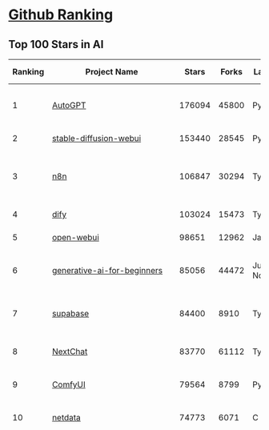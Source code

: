[Github Ranking](../README.md)
==========

## Top 100 Stars in AI

| Ranking | Project Name | Stars | Forks | Language | Open Issues | Description | Last Commit |
| ------- | ------------ | ----- | ----- | -------- | ----------- | ----------- | ----------- |
| 1 | [AutoGPT](https://github.com/Significant-Gravitas/AutoGPT) | 176094 | 45800 | Python | 143 | AutoGPT is the vision of accessible AI for everyone, to use and to build on. Our mission is to provide the tools, so that you can focus on what matters. | 2025-06-12T23:25:32Z |
| 2 | [stable-diffusion-webui](https://github.com/AUTOMATIC1111/stable-diffusion-webui) | 153440 | 28545 | Python | 2345 | Stable Diffusion web UI | 2025-05-03T06:17:03Z |
| 3 | [n8n](https://github.com/n8n-io/n8n) | 106847 | 30294 | TypeScript | 571 | Fair-code workflow automation platform with native AI capabilities. Combine visual building with custom code, self-host or cloud, 400+ integrations. | 2025-06-12T21:48:48Z |
| 4 | [dify](https://github.com/langgenius/dify) | 103024 | 15473 | TypeScript | 675 | Production-ready platform for agentic workflow development. | 2025-06-13T03:44:30Z |
| 5 | [open-webui](https://github.com/open-webui/open-webui) | 98651 | 12962 | JavaScript | 155 | User-friendly AI Interface (Supports Ollama, OpenAI API, ...) | 2025-06-12T16:40:02Z |
| 6 | [generative-ai-for-beginners](https://github.com/microsoft/generative-ai-for-beginners) | 85056 | 44472 | Jupyter Notebook | 3 | 21 Lessons, Get Started Building with Generative AI  🔗 https://microsoft.github.io/generative-ai-for-beginners/ | 2025-06-09T03:53:52Z |
| 7 | [supabase](https://github.com/supabase/supabase) | 84400 | 8910 | TypeScript | 259 | The open source Firebase alternative. Supabase gives you a dedicated Postgres database to build your web, mobile, and AI applications. | 2025-06-13T03:39:54Z |
| 8 | [NextChat](https://github.com/ChatGPTNextWeb/NextChat) | 83770 | 61112 | TypeScript | 633 | ✨ Light and Fast AI Assistant. Support: Web \| iOS \| MacOS \| Android \|  Linux \| Windows | 2025-06-12T03:19:24Z |
| 9 | [ComfyUI](https://github.com/comfyanonymous/ComfyUI) | 79564 | 8799 | Python | 2333 | The most powerful and modular diffusion model GUI, api and backend with a graph/nodes interface. | 2025-06-13T00:17:14Z |
| 10 | [netdata](https://github.com/netdata/netdata) | 74773 | 6071 | C | 162 | The fastest path to AI-powered full stack observability, even for lean teams. | 2025-06-13T01:13:11Z |
| 11 | [funNLP](https://github.com/fighting41love/funNLP) | 74065 | 14878 | Python | 33 | 中英文敏感词、语言检测、中外手机/电话归属地/运营商查询、名字推断性别、手机号抽取、身份证抽取、邮箱抽取、中日文人名库、中文缩写库、拆字词典、词汇情感值、停用词、反动词表、暴恐词表、繁简体转换、英文模拟中文发音、汪峰歌词生成器、职业名称词库、同义词库、反义词库、否定词库、汽车品牌词库、汽车零件词库、连续英文切割、各种中文词向量、公司名字大全、古诗词库、IT词库、财经词库、成语词库、地名词库、历史名人词库、诗词词库、医学词库、饮食词库、法律词库、汽车词库、动物词库、中文聊天语料、中文谣言数据、百度中文问答数据集、句子相似度匹配算法集合、bert资源、文本生成&摘要相关工具、cocoNLP信息抽取工具、国内电话号码正则匹配、清华大学XLORE:中英文跨语言百科知识图谱、清华大学人工智能技术系列报告、自然语言生成、NLU太难了系列、自动对联数据及机器人、用户名黑名单列表、罪名法务名词及分类模型、微信公众号语料、cs224n深度学习自然语言处理课程、中文手写汉字识别、中文自然语言处理 语料/数据集、变量命名神器、分词语料库+代码、任务型对话英文数据集、ASR 语音数据集 + 基于深度学习的中文语音识别系统、笑声检测器、Microsoft多语言数字/单位/如日期时间识别包、中华新华字典数据库及api(包括常用歇后语、成语、词语和汉字)、文档图谱自动生成、SpaCy 中文模型、Common Voice语音识别数据集新版、神经网络关系抽取、基于bert的命名实体识别、关键词(Keyphrase)抽取包pke、基于医疗领域知识图谱的问答系统、基于依存句法与语义角色标注的事件三元组抽取、依存句法分析4万句高质量标注数据、cnocr：用来做中文OCR的Python3包、中文人物关系知识图谱项目、中文nlp竞赛项目及代码汇总、中文字符数据、speech-aligner: 从“人声语音”及其“语言文本”产生音素级别时间对齐标注的工具、AmpliGraph: 知识图谱表示学习(Python)库：知识图谱概念链接预测、Scattertext 文本可视化(python)、语言/知识表示工具：BERT & ERNIE、中文对比英文自然语言处理NLP的区别综述、Synonyms中文近义词工具包、HarvestText领域自适应文本挖掘工具（新词发现-情感分析-实体链接等）、word2word：(Python)方便易用的多语言词-词对集：62种语言/3,564个多语言对、语音识别语料生成工具：从具有音频/字幕的在线视频创建自动语音识别(ASR)语料库、构建医疗实体识别的模型（包含词典和语料标注）、单文档非监督的关键词抽取、Kashgari中使用gpt-2语言模型、开源的金融投资数据提取工具、文本自动摘要库TextTeaser: 仅支持英文、人民日报语料处理工具集、一些关于自然语言的基本模型、基于14W歌曲知识库的问答尝试--功能包括歌词接龙and已知歌词找歌曲以及歌曲歌手歌词三角关系的问答、基于Siamese bilstm模型的相似句子判定模型并提供训练数据集和测试数据集、用Transformer编解码模型实现的根据Hacker News文章标题自动生成评论、用BERT进行序列标记和文本分类的模板代码、LitBank：NLP数据集——支持自然语言处理和计算人文学科任务的100部带标记英文小说语料、百度开源的基准信息抽取系统、虚假新闻数据集、Facebook: LAMA语言模型分析，提供Transformer-XL/BERT/ELMo/GPT预训练语言模型的统一访问接口、CommonsenseQA：面向常识的英文QA挑战、中文知识图谱资料、数据及工具、各大公司内部里大牛分享的技术文档 PDF 或者 PPT、自然语言生成SQL语句（英文）、中文NLP数据增强（EDA）工具、英文NLP数据增强工具 、基于医药知识图谱的智能问答系统、京东商品知识图谱、基于mongodb存储的军事领域知识图谱问答项目、基于远监督的中文关系抽取、语音情感分析、中文ULMFiT-情感分析-文本分类-语料及模型、一个拍照做题程序、世界各国大规模人名库、一个利用有趣中文语料库 qingyun 训练出来的中文聊天机器人、中文聊天机器人seqGAN、省市区镇行政区划数据带拼音标注、教育行业新闻语料库包含自动文摘功能、开放了对话机器人-知识图谱-语义理解-自然语言处理工具及数据、中文知识图谱：基于百度百科中文页面-抽取三元组信息-构建中文知识图谱、masr: 中文语音识别-提供预训练模型-高识别率、Python音频数据增广库、中文全词覆盖BERT及两份阅读理解数据、ConvLab：开源多域端到端对话系统平台、中文自然语言处理数据集、基于最新版本rasa搭建的对话系统、基于TensorFlow和BERT的管道式实体及关系抽取、一个小型的证券知识图谱/知识库、复盘所有NLP比赛的TOP方案、OpenCLaP：多领域开源中文预训练语言模型仓库、UER：基于不同语料+编码器+目标任务的中文预训练模型仓库、中文自然语言处理向量合集、基于金融-司法领域(兼有闲聊性质)的聊天机器人、g2pC：基于上下文的汉语读音自动标记模块、Zincbase 知识图谱构建工具包、诗歌质量评价/细粒度情感诗歌语料库、快速转化「中文数字」和「阿拉伯数字」、百度知道问答语料库、基于知识图谱的问答系统、jieba_fast 加速版的jieba、正则表达式教程、中文阅读理解数据集、基于BERT等最新语言模型的抽取式摘要提取、Python利用深度学习进行文本摘要的综合指南、知识图谱深度学习相关资料整理、维基大规模平行文本语料、StanfordNLP 0.2.0：纯Python版自然语言处理包、NeuralNLP-NeuralClassifier：腾讯开源深度学习文本分类工具、端到端的封闭域对话系统、中文命名实体识别：NeuroNER vs. BertNER、新闻事件线索抽取、2019年百度的三元组抽取比赛：“科学空间队”源码、基于依存句法的开放域文本知识三元组抽取和知识库构建、中文的GPT2训练代码、ML-NLP - 机器学习(Machine Learning)NLP面试中常考到的知识点和代码实现、nlp4han:中文自然语言处理工具集(断句/分词/词性标注/组块/句法分析/语义分析/NER/N元语法/HMM/代词消解/情感分析/拼写检查、XLM：Facebook的跨语言预训练语言模型、用基于BERT的微调和特征提取方法来进行知识图谱百度百科人物词条属性抽取、中文自然语言处理相关的开放任务-数据集-当前最佳结果、CoupletAI - 基于CNN+Bi-LSTM+Attention 的自动对对联系统、抽象知识图谱、MiningZhiDaoQACorpus - 580万百度知道问答数据挖掘项目、brat rapid annotation tool: 序列标注工具、大规模中文知识图谱数据：1.4亿实体、数据增强在机器翻译及其他nlp任务中的应用及效果、allennlp阅读理解:支持多种数据和模型、PDF表格数据提取工具 、 Graphbrain：AI开源软件库和科研工具，目的是促进自动意义提取和文本理解以及知识的探索和推断、简历自动筛选系统、基于命名实体识别的简历自动摘要、中文语言理解测评基准，包括代表性的数据集&基准模型&语料库&排行榜、树洞 OCR 文字识别 、从包含表格的扫描图片中识别表格和文字、语声迁移、Python口语自然语言处理工具集(英文)、 similarity：相似度计算工具包，java编写、海量中文预训练ALBERT模型 、Transformers 2.0 、基于大规模音频数据集Audioset的音频增强 、Poplar：网页版自然语言标注工具、图片文字去除，可用于漫画翻译 、186种语言的数字叫法库、Amazon发布基于知识的人-人开放领域对话数据集 、中文文本纠错模块代码、繁简体转换 、 Python实现的多种文本可读性评价指标、类似于人名/地名/组织机构名的命名体识别数据集 、东南大学《知识图谱》研究生课程(资料)、. 英文拼写检查库 、 wwsearch是企业微信后台自研的全文检索引擎、CHAMELEON：深度学习新闻推荐系统元架构 、 8篇论文梳理BERT相关模型进展与反思、DocSearch：免费文档搜索引擎、 LIDA：轻量交互式对话标注工具 、aili - the fastest in-memory index in the East 东半球最快并发索引 、知识图谱车音工作项目、自然语言生成资源大全 、中日韩分词库mecab的Python接口库、中文文本摘要/关键词提取、汉字字符特征提取器 (featurizer)，提取汉字的特征（发音特征、字形特征）用做深度学习的特征、中文生成任务基准测评 、中文缩写数据集、中文任务基准测评 - 代表性的数据集-基准(预训练)模型-语料库-baseline-工具包-排行榜、PySS3：面向可解释AI的SS3文本分类器机器可视化工具 、中文NLP数据集列表、COPE - 格律诗编辑程序、doccano：基于网页的开源协同多语言文本标注工具 、PreNLP：自然语言预处理库、简单的简历解析器，用来从简历中提取关键信息、用于中文闲聊的GPT2模型：GPT2-chitchat、基于检索聊天机器人多轮响应选择相关资源列表(Leaderboards、Datasets、Papers)、(Colab)抽象文本摘要实现集锦(教程 、词语拼音数据、高效模糊搜索工具、NLP数据增广资源集、微软对话机器人框架 、 GitHub Typo Corpus：大规模GitHub多语言拼写错误/语法错误数据集、TextCluster：短文本聚类预处理模块 Short text cluster、面向语音识别的中文文本规范化、BLINK：最先进的实体链接库、BertPunc：基于BERT的最先进标点修复模型、Tokenizer：快速、可定制的文本词条化库、中文语言理解测评基准，包括代表性的数据集、基准(预训练)模型、语料库、排行榜、spaCy 医学文本挖掘与信息提取 、 NLP任务示例项目代码集、 python拼写检查库、chatbot-list - 行业内关于智能客服、聊天机器人的应用和架构、算法分享和介绍、语音质量评价指标(MOSNet, BSSEval, STOI, PESQ, SRMR)、 用138GB语料训练的法文RoBERTa预训练语言模型 、BERT-NER-Pytorch：三种不同模式的BERT中文NER实验、无道词典 - 有道词典的命令行版本，支持英汉互查和在线查询、2019年NLP亮点回顾、 Chinese medical dialogue data 中文医疗对话数据集 、最好的汉字数字(中文数字)-阿拉伯数字转换工具、 基于百科知识库的中文词语多词义/义项获取与特定句子词语语义消歧、awesome-nlp-sentiment-analysis - 情感分析、情绪原因识别、评价对象和评价词抽取、LineFlow：面向所有深度学习框架的NLP数据高效加载器、中文医学NLP公开资源整理 、MedQuAD：(英文)医学问答数据集、将自然语言数字串解析转换为整数和浮点数、Transfer Learning in Natural Language Processing (NLP) 、面向语音识别的中文/英文发音辞典、Tokenizers：注重性能与多功能性的最先进分词器、CLUENER 细粒度命名实体识别 Fine Grained Named Entity Recognition、 基于BERT的中文命名实体识别、中文谣言数据库、NLP数据集/基准任务大列表、nlp相关的一些论文及代码, 包括主题模型、词向量(Word Embedding)、命名实体识别(NER)、文本分类(Text Classificatin)、文本生成(Text Generation)、文本相似性(Text Similarity)计算等，涉及到各种与nlp相关的算法，基于keras和tensorflow 、Python文本挖掘/NLP实战示例、 Blackstone：面向非结构化法律文本的spaCy pipeline和NLP模型通过同义词替换实现文本“变脸” 、中文 预训练 ELECTREA 模型: 基于对抗学习 pretrain Chinese Model 、albert-chinese-ner - 用预训练语言模型ALBERT做中文NER 、基于GPT2的特定主题文本生成/文本增广、开源预训练语言模型合集、多语言句向量包、编码、标记和实现：一种可控高效的文本生成方法、 英文脏话大列表 、attnvis：GPT2、BERT等transformer语言模型注意力交互可视化、CoVoST：Facebook发布的多语种语音-文本翻译语料库，包括11种语言(法语、德语、荷兰语、俄语、西班牙语、意大利语、土耳其语、波斯语、瑞典语、蒙古语和中文)的语音、文字转录及英文译文、Jiagu自然语言处理工具 - 以BiLSTM等模型为基础，提供知识图谱关系抽取 中文分词 词性标注 命名实体识别 情感分析 新词发现 关键词 文本摘要 文本聚类等功能、用unet实现对文档表格的自动检测，表格重建、NLP事件提取文献资源列表 、 金融领域自然语言处理研究资源大列表、CLUEDatasetSearch - 中英文NLP数据集：搜索所有中文NLP数据集，附常用英文NLP数据集 、medical_NER - 中文医学知识图谱命名实体识别 、(哈佛)讲因果推理的免费书、知识图谱相关学习资料/数据集/工具资源大列表、Forte：灵活强大的自然语言处理pipeline工具集 、Python字符串相似性算法库、PyLaia：面向手写文档分析的深度学习工具包、TextFooler：针对文本分类/推理的对抗文本生成模块、Haystack：灵活、强大的可扩展问答(QA)框架、中文关键短语抽取工具 | 2024-05-10T07:38:24Z |
| 12 | [langflow](https://github.com/langflow-ai/langflow) | 72791 | 6807 | Python | 418 | Langflow is a powerful tool for building and deploying AI-powered agents and workflows. | 2025-06-13T03:52:48Z |
| 13 | [Deep-Live-Cam](https://github.com/hacksider/Deep-Live-Cam) | 70881 | 10081 | Python | 83 | real time face swap and one-click video deepfake with only a single image | 2025-06-08T16:34:27Z |
| 14 | [AppFlowy](https://github.com/AppFlowy-IO/AppFlowy) | 63816 | 4343 | Dart | 947 | Bring projects, wikis, and teams together with AI. AppFlowy is the AI collaborative workspace where you achieve more without losing control of your data. The leading open source Notion alternative. | 2025-06-13T01:51:59Z |
| 15 | [browser-use](https://github.com/browser-use/browser-use) | 63029 | 7117 | Python | 413 | 🌐 Make websites accessible for AI agents. Automate tasks online with ease. | 2025-06-13T01:38:28Z |
| 16 | [lobe-chat](https://github.com/lobehub/lobe-chat) | 62437 | 12960 | TypeScript | 768 | 🤯 Lobe Chat - an open-source, modern-design AI chat framework. Supports Multi AI Providers( OpenAI / Claude 4 / Gemini / Ollama / DeepSeek / Qwen), Knowledge Base (file upload / knowledge management / RAG ), Multi-Modals (Plugins/Artifacts) and Thinking. One-click FREE deployment of your private ChatGPT/ Claude / DeepSeek application. | 2025-06-13T00:32:39Z |
| 17 | [system-prompts-and-models-of-ai-tools](https://github.com/x1xhlol/system-prompts-and-models-of-ai-tools) | 57029 | 17369 | None | 18 | FULL v0, Cursor, Manus, Same.dev, Lovable, Devin, Replit Agent, Windsurf Agent, VSCode Agent, Dia Browser & Trae AI (And other Open Sourced) System Prompts, Tools & AI Models. | 2025-06-08T12:48:20Z |
| 18 | [MetaGPT](https://github.com/FoundationAgents/MetaGPT) | 56359 | 6745 | Python | 27 | 🌟 The Multi-Agent Framework: First AI Software Company, Towards Natural Language Programming | 2025-05-16T13:18:18Z |
| 19 | [ragflow](https://github.com/infiniflow/ragflow) | 54978 | 5363 | Python | 2223 | RAGFlow is an open-source RAG (Retrieval-Augmented Generation) engine based on deep document understanding. | 2025-06-13T01:46:24Z |
| 20 | [awesome-mcp-servers](https://github.com/punkpeye/awesome-mcp-servers) | 54842 | 4169 | None | 23 | A collection of MCP servers. | 2025-06-12T20:14:24Z |
| 21 | [gpt-engineer](https://github.com/AntonOsika/gpt-engineer) | 54303 | 7165 | Python | 24 | CLI platform to experiment with codegen. Precursor to: https://lovable.dev | 2025-05-14T10:15:10Z |
| 22 | [ChatGPT](https://github.com/lencx/ChatGPT) | 53816 | 6119 | Rust | 805 | 🔮 ChatGPT Desktop Application (Mac, Windows and Linux) | 2024-08-29T17:58:11Z |
| 23 | [LLaMA-Factory](https://github.com/hiyouga/LLaMA-Factory) | 52173 | 6298 | Python | 484 | Unified Efficient Fine-Tuning of 100+ LLMs & VLMs (ACL 2024) | 2025-06-12T08:10:38Z |
| 24 | [meilisearch](https://github.com/meilisearch/meilisearch) | 51832 | 2071 | Rust | 198 | A lightning-fast search engine API bringing AI-powered hybrid search to your sites and applications. | 2025-06-12T19:09:18Z |
| 25 | [LLMs-from-scratch](https://github.com/rasbt/LLMs-from-scratch) | 51033 | 7432 | Jupyter Notebook | 7 | Implement a ChatGPT-like LLM in PyTorch from scratch, step by step | 2025-06-12T21:35:51Z |
| 26 | [autogen](https://github.com/microsoft/autogen) | 45900 | 6964 | Python | 503 | A programming framework for agentic AI 🤖 PyPi: autogen-agentchat Discord: https://aka.ms/autogen-discord Office Hour: https://aka.ms/autogen-officehour | 2025-06-12T22:18:35Z |
| 27 | [crawl4ai](https://github.com/unclecode/crawl4ai) | 45446 | 4306 | Python | 149 | 🚀🤖 Crawl4AI: Open-source LLM Friendly Web Crawler & Scraper. Don't be shy, join here: https://discord.gg/jP8KfhDhyN | 2025-06-12T10:23:07Z |
| 28 | [anything-llm](https://github.com/Mintplex-Labs/anything-llm) | 45253 | 4490 | JavaScript | 256 | The all-in-one Desktop & Docker AI application with built-in RAG, AI agents, No-code agent builder, MCP compatibility,  and more. | 2025-06-13T00:15:21Z |
| 29 | [JeecgBoot](https://github.com/jeecgboot/JeecgBoot) | 43007 | 15391 | Java | 29 | 🔥集成完善AIGC应用的低代码平台，旨在帮助企业快速实现低代码开发和构建、部署个性化的 AI 应用。 前后端分离 SpringBoot，SpringCloud，Ant Design&Vue3，Mybatis，Shiro！强大的代码生成器让前后端代码一键生成，无需写任何代码! 成套AI大模型功能: AI模型管理、AI应用、知识库、AI流程编排、AI对话助手等； | 2025-06-12T09:00:45Z |
| 30 | [OpenBB](https://github.com/OpenBB-finance/OpenBB) | 41959 | 3775 | Python | 41 | Investment Research for Everyone, Everywhere. | 2025-06-12T20:26:56Z |
| 31 | [ClickHouse](https://github.com/ClickHouse/ClickHouse) | 41165 | 7380 | C++ | 4093 | ClickHouse® is a real-time analytics database management system | 2025-06-13T03:27:37Z |
| 32 | [kong](https://github.com/Kong/kong) | 41036 | 4934 | Lua | 67 | 🦍 The Cloud-Native API Gateway and AI Gateway. | 2025-06-11T10:12:44Z |
| 33 | [ailearning](https://github.com/apachecn/ailearning) | 40983 | 11568 | Python | 2 | AiLearning：数据分析+机器学习实战+线性代数+PyTorch+NLTK+TF2 | 2024-11-12T16:21:55Z |
| 34 | [ColossalAI](https://github.com/hpcaitech/ColossalAI) | 40959 | 4522 | Python | 427 | Making large AI models cheaper, faster and more accessible | 2025-06-12T07:57:40Z |
| 35 | [airflow](https://github.com/apache/airflow) | 40530 | 15153 | Python | 1139 | Apache Airflow - A platform to programmatically author, schedule, and monitor workflows | 2025-06-13T03:45:44Z |
| 36 | [Flowise](https://github.com/FlowiseAI/Flowise) | 39966 | 20540 | TypeScript | 521 | Build AI Agents, Visually | 2025-06-13T03:00:11Z |
| 37 | [firecrawl](https://github.com/mendableai/firecrawl) | 39864 | 3713 | TypeScript | 180 | 🔥 Turn entire websites into LLM-ready markdown or structured data. Scrape, crawl and extract with a single API. | 2025-06-12T20:10:59Z |
| 38 | [GitHubDaily](https://github.com/GitHubDaily/GitHubDaily) | 38422 | 4011 | None | 361 | 坚持分享 GitHub 上高质量、有趣实用的开源技术教程、开发者工具、编程网站、技术资讯。A list cool, interesting projects of GitHub. | 2025-03-20T08:54:47Z |
| 39 | [quivr](https://github.com/QuivrHQ/quivr) | 37981 | 3645 | Python | 4 | Opiniated RAG for integrating GenAI in your apps 🧠   Focus on your product rather than the RAG. Easy integration in existing products with customisation!  Any LLM: GPT4, Groq, Llama. Any Vectorstore: PGVector, Faiss. Any Files. Anyway you want.  | 2025-06-12T18:41:48Z |
| 40 | [AI-For-Beginners](https://github.com/microsoft/AI-For-Beginners) | 37976 | 7105 | Jupyter Notebook | 24 | 12 Weeks, 24 Lessons, AI for All! | 2025-04-29T16:09:57Z |
| 41 | [photoprism](https://github.com/photoprism/photoprism) | 37627 | 2088 | Go | 424 | AI-Powered Photos App for the Decentralized Web 🌈💎✨ | 2025-06-12T00:31:01Z |
| 42 | [chatgpt-on-wechat](https://github.com/zhayujie/chatgpt-on-wechat) | 37614 | 9283 | Python | 290 | 基于大模型搭建的聊天机器人，同时支持 微信公众号、企业微信应用、飞书、钉钉 等接入，可选择GPT4.1/GPT-4o/GPT-o1/ DeepSeek/Claude/文心一言/讯飞星火/通义千问/ Gemini/GLM-4/Kimi/LinkAI，能处理文本、语音和图片，访问操作系统和互联网，支持基于自有知识库进行定制企业智能客服。 | 2025-06-07T07:30:36Z |
| 43 | [ray](https://github.com/ray-project/ray) | 37492 | 6376 | Python | 3799 | Ray is an AI compute engine. Ray consists of a core distributed runtime and a set of AI Libraries for accelerating ML workloads. | 2025-06-13T03:19:33Z |
| 44 | [upscayl](https://github.com/upscayl/upscayl) | 37380 | 1722 | TypeScript | 56 | 🆙 Upscayl - #1 Free and Open Source AI Image Upscaler for Linux, MacOS and Windows. | 2025-06-13T01:56:19Z |
| 45 | [Open-Assistant](https://github.com/LAION-AI/Open-Assistant) | 37377 | 3263 | Python | 228 | OpenAssistant is a chat-based assistant that understands tasks, can interact with third-party systems, and retrieve information dynamically to do so. | 2024-08-17T01:55:35Z |
| 46 | [awesome-llm-apps](https://github.com/Shubhamsaboo/awesome-llm-apps) | 37236 | 4315 | Python | 6 | Collection of awesome LLM apps with AI Agents and RAG using OpenAI, Anthropic, Gemini and opensource models. | 2025-06-12T22:59:25Z |
| 47 | [MoneyPrinterTurbo](https://github.com/harry0703/MoneyPrinterTurbo) | 36525 | 5204 | Python | 156 | 利用AI大模型，一键生成高清短视频 Generate short videos with one click using AI LLM. | 2025-06-11T06:34:54Z |
| 48 | [MockingBird](https://github.com/babysor/MockingBird) | 36328 | 5256 | Python | 476 | 🚀AI拟声: 5秒内克隆您的声音并生成任意语音内容 Clone a voice in 5 seconds to generate arbitrary speech in real-time | 2024-11-15T05:00:29Z |
| 49 | [ai-hedge-fund](https://github.com/virattt/ai-hedge-fund) | 35890 | 6242 | Python | 11 | An AI Hedge Fund Team | 2025-06-11T17:48:54Z |
| 50 | [google-research](https://github.com/google-research/google-research) | 35760 | 8103 | Jupyter Notebook | 1050 | Google Research | 2025-06-11T20:41:26Z |
| 51 | [chatbox](https://github.com/chatboxai/chatbox) | 35238 | 3372 | TypeScript | 711 | User-friendly Desktop Client App for AI Models/LLMs (GPT, Claude, Gemini, Ollama...) | 2025-06-09T06:01:28Z |
| 52 | [mem0](https://github.com/mem0ai/mem0) | 34360 | 3418 | Python | 330 | Memory for AI Agents; Announcing OpenMemory MCP - local and secure memory management. | 2025-06-13T02:25:16Z |
| 53 | [AgentGPT](https://github.com/reworkd/AgentGPT) | 34316 | 9432 | TypeScript | 129 | 🤖 Assemble, configure, and deploy autonomous AI Agents in your browser. | 2025-04-29T01:19:32Z |
| 54 | [aider](https://github.com/Aider-AI/aider) | 34256 | 3130 | Python | 870 | aider is AI pair programming in your terminal | 2025-06-12T16:27:21Z |
| 55 | [gold-miner](https://github.com/xitu/gold-miner) | 34140 | 5044 | None | 8 | 🥇掘金翻译计划，可能是世界最大最好的英译中技术社区，最懂读者和译者的翻译平台： | 2024-04-17T09:44:37Z |
| 56 | [LocalAI](https://github.com/mudler/LocalAI) | 33186 | 2543 | Go | 457 | :robot: The free, Open Source alternative to OpenAI, Claude and others. Self-hosted and local-first. Drop-in replacement for OpenAI,  running on consumer-grade hardware. No GPU required. Runs gguf, transformers, diffusers and many more models architectures. Features: Generate Text, Audio, Video, Images, Voice Cloning, Distributed, P2P inference | 2025-06-12T21:33:34Z |
| 57 | [crewAI](https://github.com/crewAIInc/crewAI) | 32845 | 4410 | Python | 50 | Framework for orchestrating role-playing, autonomous AI agents. By fostering collaborative intelligence, CrewAI empowers agents to work together seamlessly, tackling complex tasks. | 2025-06-12T21:08:38Z |
| 58 | [gpt-pilot](https://github.com/Pythagora-io/gpt-pilot) | 32777 | 3344 | Python | 235 | The first real AI developer | 2025-03-04T06:26:32Z |
| 59 | [mindsdb](https://github.com/mindsdb/mindsdb) | 32032 | 5283 | Python | 96 | AI's query engine - Platform for building AI that can answer questions over large scale federated data. - The only MCP Server you'll ever need | 2025-06-13T03:42:27Z |
| 60 | [docling](https://github.com/docling-project/docling) | 31772 | 2031 | Python | 357 | Get your documents ready for gen AI | 2025-06-12T16:24:16Z |
| 61 | [spaCy](https://github.com/explosion/spaCy) | 31762 | 4513 | Python | 156 | 💫 Industrial-strength Natural Language Processing (NLP) in Python | 2025-05-28T15:28:05Z |
| 62 | [nacos](https://github.com/alibaba/nacos) | 31574 | 13048 | Java | 263 | an easy-to-use dynamic service discovery, configuration and service management platform for building AI cloud native applications. | 2025-06-13T03:01:22Z |
| 63 | [fairseq](https://github.com/facebookresearch/fairseq) | 31525 | 6541 | Python | 1180 | Facebook AI Research Sequence-to-Sequence Toolkit written in Python. | 2025-06-10T21:41:39Z |
| 64 | [chatbot-ui](https://github.com/mckaywrigley/chatbot-ui) | 31524 | 8997 | TypeScript | 171 | AI chat for any model. | 2024-08-03T00:38:07Z |
| 65 | [ruoyi-vue-pro](https://github.com/YunaiV/ruoyi-vue-pro) | 31512 | 6796 | Java | 23 | 🔥 官方推荐 🔥 RuoYi-Vue 全新 Pro 版本，优化重构所有功能。基于 Spring Boot + MyBatis Plus + Vue & Element 实现的后台管理系统 + 微信小程序，支持 RBAC 动态权限、数据权限、SaaS 多租户、Flowable 工作流、三方登录、支付、短信、商城、CRM、ERP、AI 大模型等功能。你的 ⭐️ Star ⭐️，是作者生发的动力！ | 2025-06-09T08:39:44Z |
| 66 | [fabric](https://github.com/danielmiessler/fabric) | 31501 | 3266 | JavaScript | 203 | fabric is an open-source framework for augmenting humans using AI. It provides a modular framework for solving specific problems using a crowdsourced set of AI prompts that can be used anywhere. | 2025-06-12T05:47:11Z |
| 67 | [tabby](https://github.com/TabbyML/tabby) | 31359 | 1498 | Rust | 187 | Self-hosted AI coding assistant | 2025-06-11T11:40:51Z |
| 68 | [netron](https://github.com/lutzroeder/netron) | 30442 | 2919 | JavaScript | 20 | Visualizer for neural network, deep learning and machine learning models | 2025-06-12T15:00:38Z |
| 69 | [khoj](https://github.com/khoj-ai/khoj) | 30314 | 1712 | Python | 75 | Your AI second brain. Self-hostable. Get answers from the web or your docs. Build custom agents, schedule automations, do deep research. Turn any online or local LLM into your personal, autonomous AI (gpt, claude, gemini, llama, qwen, mistral). Get started - free. | 2025-06-11T20:37:52Z |
| 70 | [cursor](https://github.com/getcursor/cursor) | 30310 | 1927 | None | 1795 | The AI Code Editor | 2024-10-13T19:23:26Z |
| 71 | [AI-Expert-Roadmap](https://github.com/AMAI-GmbH/AI-Expert-Roadmap) | 29948 | 2530 | JavaScript | 19 | Roadmap to becoming an Artificial Intelligence Expert in 2022 | 2023-12-31T02:20:16Z |
| 72 | [roop](https://github.com/s0md3v/roop) | 29923 | 6784 | Python | 0 | one-click face swap | 2024-08-19T12:57:17Z |
| 73 | [cursor-free-vip](https://github.com/yeongpin/cursor-free-vip) | 29808 | 3767 | Python | 461 | [Support 0.49.x]（Reset Cursor AI MachineID & Bypass Higher Token Limit） Cursor Ai ，自动重置机器ID ， 免费升级使用Pro功能: You've reached your trial request limit. / Too many free trial accounts used on this machine. Please upgrade to pro. We have this limit in place to prevent abuse. Please let us know if you believe this is a mistake. | 2025-05-22T02:41:44Z |
| 74 | [pytorch-lightning](https://github.com/Lightning-AI/pytorch-lightning) | 29609 | 3513 | Python | 948 | Pretrain, finetune ANY AI model of ANY size on multiple GPUs, TPUs with zero code changes. | 2025-06-12T18:02:18Z |
| 75 | [Mr.-Ranedeer-AI-Tutor](https://github.com/JushBJJ/Mr.-Ranedeer-AI-Tutor) | 29563 | 3381 | None | 13 | A GPT-4 AI Tutor Prompt for customizable personalized learning experiences. | 2024-03-25T13:06:55Z |
| 76 | [exo](https://github.com/exo-explore/exo) | 28439 | 1801 | Python | 349 | Run your own AI cluster at home with everyday devices 📱💻 🖥️⌚ | 2025-03-21T22:23:32Z |
| 77 | [Jobs_Applier_AI_Agent_AIHawk](https://github.com/feder-cr/Jobs_Applier_AI_Agent_AIHawk) | 28303 | 4270 | Python | 12 | AIHawk aims to easy job hunt process by automating the job application process. Utilizing artificial intelligence, it enables users to apply for multiple jobs in a tailored way. | 2025-05-28T13:24:12Z |
| 78 | [agno](https://github.com/agno-agi/agno) | 28203 | 3592 | Python | 85 | Full-stack framework for building Multi-Agent Systems with memory, knowledge and reasoning. | 2025-06-12T20:44:44Z |
| 79 | [so-vits-svc](https://github.com/svc-develop-team/so-vits-svc) | 27214 | 5007 | Python | 21 | SoftVC VITS Singing Voice Conversion | 2023-11-11T13:11:31Z |
| 80 | [continue](https://github.com/continuedev/continue) | 26889 | 2947 | TypeScript | 868 | ⏩ Create, share, and use custom AI code assistants with our open-source IDE extensions and hub of models, rules, prompts, docs, and other building blocks | 2025-06-13T03:04:25Z |
| 81 | [LibreChat](https://github.com/danny-avila/LibreChat) | 26693 | 4676 | TypeScript | 163 | Enhanced ChatGPT Clone: Features Agents, DeepSeek, Anthropic, AWS, OpenAI, Assistants API, Azure, Groq, o1, GPT-4o, Mistral, OpenRouter, Vertex AI, Gemini, Artifacts, AI model switching, message search, Code Interpreter, langchain, DALL-E-3, OpenAPI Actions, Functions, Secure Multi-User Auth, Presets, open-source for self-hosting. Active project. | 2025-06-12T21:34:06Z |
| 82 | [Folo](https://github.com/RSSNext/Folo) | 26567 | 1149 | TypeScript | 183 | 🧡 Follow everything in one place | 2025-06-13T03:37:44Z |
| 83 | [generative-models](https://github.com/Stability-AI/generative-models) | 26008 | 2890 | Python | 267 | Generative Models by Stability AI | 2025-05-20T14:53:33Z |
| 84 | [nx](https://github.com/nrwl/nx) | 26001 | 2534 | TypeScript | 627 | An AI-first build platform that connects everything from your editor to CI. Helping you deliver fast, without breaking things. | 2025-06-12T21:51:44Z |
| 85 | [ai-agents-for-beginners](https://github.com/microsoft/ai-agents-for-beginners) | 25798 | 7031 | Jupyter Notebook | 9 | 11 Lessons to Get Started Building AI Agents | 2025-06-11T11:05:48Z |
| 86 | [composio](https://github.com/ComposioHQ/composio) | 25497 | 4415 | Python | 42 | Composio equips your AI agents & LLMs with 100+ high-quality integrations via function calling | 2025-06-12T22:34:38Z |
| 87 | [InvokeAI](https://github.com/invoke-ai/InvokeAI) | 25287 | 2577 | TypeScript | 726 | Invoke is a leading creative engine for Stable Diffusion models, empowering professionals, artists, and enthusiasts to generate and create visual media using the latest AI-driven technologies. The solution offers an industry leading WebUI, and serves as the foundation for multiple commercial products. | 2025-06-13T03:09:40Z |
| 88 | [llm-app](https://github.com/pathwaycom/llm-app) | 25281 | 626 | Jupyter Notebook | 5 | Ready-to-run cloud templates for RAG, AI pipelines, and enterprise search with live data. 🐳Docker-friendly.⚡Always in sync with Sharepoint, Google Drive, S3, Kafka, PostgreSQL, real-time data APIs, and more. | 2025-05-16T07:58:43Z |
| 89 | [Genesis](https://github.com/Genesis-Embodied-AI/Genesis) | 25271 | 2270 | Python | 108 | A generative world for general-purpose robotics & embodied AI learning. | 2025-06-12T13:23:33Z |
| 90 | [qlib](https://github.com/microsoft/qlib) | 25024 | 3848 | Python | 238 | Qlib is an AI-oriented Quant investment platform that aims to use AI tech to empower Quant Research, from exploring ideas to implementing productions. Qlib supports diverse ML modeling paradigms, including supervised learning, market dynamics modeling, and RL, and is now equipped with https://github.com/microsoft/RD-Agent to automate R&D process. | 2025-05-29T07:18:13Z |
| 91 | [semantic-kernel](https://github.com/microsoft/semantic-kernel) | 25010 | 3949 | C# | 432 | Integrate cutting-edge LLM technology quickly and easily into your apps | 2025-06-12T21:39:37Z |
| 92 | [FastGPT](https://github.com/labring/FastGPT) | 24704 | 6357 | TypeScript | 551 | FastGPT is a knowledge-based platform built on the LLMs, offers a comprehensive suite of out-of-the-box capabilities such as data processing, RAG retrieval, and visual AI workflow orchestration, letting you easily develop and deploy complex question-answering systems without the need for extensive setup or configuration. | 2025-06-13T03:32:57Z |
| 93 | [PDFMathTranslate](https://github.com/Byaidu/PDFMathTranslate) | 24645 | 2121 | Python | 110 | PDF scientific paper translation with preserved formats - 基于 AI 完整保留排版的 PDF 文档全文双语翻译，支持 Google/DeepL/Ollama/OpenAI 等服务，提供 CLI/GUI/MCP/Docker/Zotero | 2025-06-11T13:52:08Z |
| 94 | [kratos](https://github.com/go-kratos/kratos) | 24444 | 4087 | Go | 17 | Your ultimate Go microservices framework for the cloud-native era. | 2025-06-01T18:48:42Z |
| 95 | [modular](https://github.com/modular/modular) | 24226 | 2619 | Mojo | 676 | The Modular Platform (includes MAX & Mojo) | 2025-06-13T01:56:21Z |
| 96 | [qdrant](https://github.com/qdrant/qdrant) | 24118 | 1652 | Rust | 327 | Qdrant - High-performance, massive-scale Vector Database and Vector Search Engine for the next generation of AI. Also available in the cloud https://cloud.qdrant.io/ | 2025-06-12T20:35:24Z |
| 97 | [500-AI-Machine-learning-Deep-learning-Computer-vision-NLP-Projects-with-code](https://github.com/ashishpatel26/500-AI-Machine-learning-Deep-learning-Computer-vision-NLP-Projects-with-code) | 24073 | 5743 | None | 42 | 500 AI Machine learning Deep learning Computer vision NLP Projects with code | 2024-07-26T13:06:49Z |
| 98 | [Warp](https://github.com/warpdotdev/Warp) | 23686 | 469 | None | 2951 | Warp is a modern, Rust-based terminal with AI built in so you and your team can build great software, faster. | 2025-05-16T13:30:24Z |
| 99 | [facefusion](https://github.com/facefusion/facefusion) | 23334 | 3630 | Python | 0 | Industry leading face manipulation platform | 2025-06-12T21:40:43Z |
| 100 | [frigate](https://github.com/blakeblackshear/frigate) | 23290 | 2175 | TypeScript | 104 | NVR with realtime local object detection for IP cameras | 2025-06-12T19:39:06Z |

